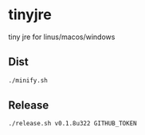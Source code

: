 # tinyjre
tiny jre for linus/macos/windows

## Dist
```sh
./minify.sh
```

## Release
```sh
./release.sh v0.1.8u322 GITHUB_TOKEN
```